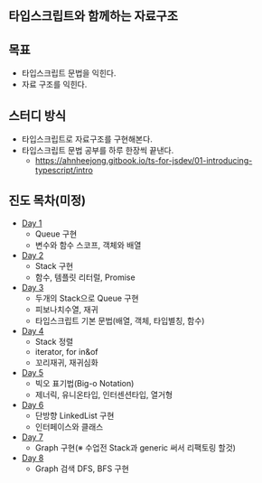 ## 타입스크립트와 함께하는 자료구조

## 목표
- 타입스크립트 문법을 익힌다.
- 자료 구조를 익힌다.

## 스터디 방식
- 타입스크립트로 자료구조를 구현해본다.
- 타입스크립트 문법 공부를 하루 한장씩 끝낸다.
  - https://ahnheejong.gitbook.io/ts-for-jsdev/01-introducing-typescript/intro

## 진도 목차(미정)
- [Day 1](./__NOTE/01/queue_impl.md)
  - Queue 구현
  - 변수와 함수 스코프, 객체와 배열
- [Day 2](./__NOTE/01/stack_imple)
  - Stack 구현
  - 함수, 템플릿 리터럴, Promise
- [Day 3](./__NOTE/03/피보나치수열,스택정렬.md)
  - 두개의 Stack으로 Queue 구현
  - 피보나치수열, 재귀
  - 타입스크립트 기본 문법(배열, 객체, 타입별칭, 함수)
- [Day 4](./__NOTE/04/iterator.md)
  - Stack 정렬
  - iterator, for in&of
  - 꼬리재귀, 재귀심화
- [Day 5]()
  - 빅오 표기법(Big-o Notation)
  - 제너릭, 유니온타입, 인터센션타입, 열거형
- [Day 6]()
  - 단방향 LinkedList 구현
  - 인터페이스와 클래스
- [Day 7]()
  - Graph 구현(※ 수업전 Stack과 generic 써서 리팩토링 할것)
- [Day 8]()
  - Graph 검색 DFS, BFS 구현
